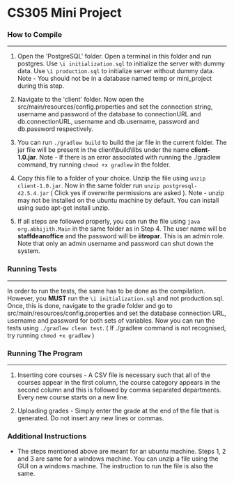 # **CS305 Mini Project**

### **How to Compile**
---
1. Open the 'PostgreSQL' folder. Open a terminal in this folder and run postgres. Use ```\i initialization.sql``` to initialize the server with dummy data. Use ```\i production.sql``` to initialize server without dummy data. 
Note - You should not be in a database named temp or mini_project during this step.

2. Navigate to the 'client' folder. Now open the src/main/resources/config.properties and set the connection string, username and password of the database to connectionURL and db.connectionURL, username and db.username, password and db.password respectively.

3. You can run ``` ./gradlew build ``` to build the jar file in the current folder. The jar file will be present in the client\build\libs under the name **client-1.0.jar**. Note - If there is an error associated with running the ./gradlew command, try running ``` chmod +x gradlew ``` in the folder.

4. Copy this file to a folder of your choice. Unzip the file using ``` unzip client-1.0.jar ```. Now in the same folder run ``` unzip postgresql-42.5.4.jar ``` ( Click yes if overwrite permissions are asked ). Note - unzip may not be installed on the ubuntu machine by default. You can install using sudo apt-get install unzip.

5. If all steps are followed properly, you can run the file using ```java org.abhijith.Main``` in the same folder as in Step 4. The user name will be **staffdeanoffice** and the password will be **iitropar**. This is an admin role. Note that only an admin username and password can shut down the system.

### **Running Tests**
---
In order to run the tests, the same has to be done as the compilation. However, you **MUST** run the ```\i initialization.sql``` and not production.sql. Once, this is done, navigate to the gradle folder and go to src/main/resources/config.properties and set the database connection URL, username and password for both sets of variables. Now you can run the tests using ```./gradlew clean test```. ( If ./gradlew command is not recognised, try running ```chmod +x gradlew``` )

### **Running The Program**
---
1. Inserting core courses - A CSV file is necessary such that all of the courses appear in the first column, the course category appears in the second column and this is followed by comma separated departments. Every new course starts on a new line.

2. Uploading grades - Simply enter the grade at the end of the file that is generated. Do not insert any new lines or commas.

### **Additional Instructions**
- The steps mentioned above are meant for an ubuntu machine. Steps 1, 2 and 3 are same for a windows machine. You can unzip a file using the GUI on a windows machine. The instruction to run the file is also the same. 
